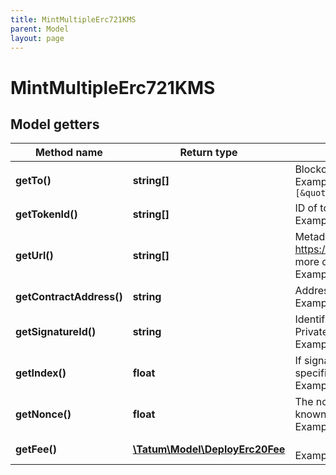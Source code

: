 ```yaml
---
title: MintMultipleErc721KMS
parent: Model
layout: page
---
```


# MintMultipleErc721KMS

## Model getters

Method name | Return type | Description | Notes
------------ | ------------- | ------------- | -------------
**getTo()** | **string[]** | Blockchain address to send ERC721 token to. <br>Example: `[&quot;0x687422eEA2cB73B5d3e242bA5456b782919AFc85&quot;]` |
**getTokenId()** | **string[]** | ID of token to be created. <br>Example: `[&quot;100000&quot;]` |
**getUrl()** | **string[]** | Metadata of the token. See https://eips.ethereum.org/EIPS/eip-721#specification for more details. <br>Example: `[&quot;https://my_token_data.com&quot;]` |
**getContractAddress()** | **string** | Address of ERC721 token <br>Example: `0x687422eEA2cB73B5d3e242bA5456b782919AFc85` |
**getSignatureId()** | **string** | Identifier of the private key associated in signing application. Private key, or signature Id must be present. <br>Example: `26d3883e-4e17-48b3-a0ee-09a3e484ac83` |
**getIndex()** | **float** | If signatureId is mnemonic-based, this is the index to the specific address from that mnemonic. <br>Example: `null` | [optional]
**getNonce()** | **float** | The nonce to be set to the transaction; if not present, the last known nonce will be used <br>Example: `null` | [optional]
**getFee()** | [**\Tatum\Model\DeployErc20Fee**](../DeployErc20Fee) |  <br>Example: `null` | [optional]


